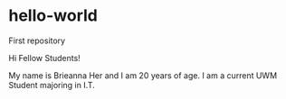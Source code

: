# hello-world
First repository

Hi Fellow Students!

My name is Brieanna Her and I am 20 years of age. 
I am a current UWM Student majoring in I.T.
